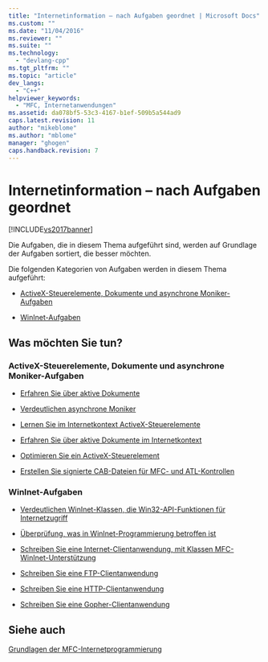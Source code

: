 ```yaml
---
title: "Internetinformation – nach Aufgaben geordnet | Microsoft Docs"
ms.custom: ""
ms.date: "11/04/2016"
ms.reviewer: ""
ms.suite: ""
ms.technology: 
  - "devlang-cpp"
ms.tgt_pltfrm: ""
ms.topic: "article"
dev_langs: 
  - "C++"
helpviewer_keywords: 
  - "MFC, Internetanwendungen"
ms.assetid: da078bf5-53c3-4167-b1ef-509b5a544ad9
caps.latest.revision: 11
author: "mikeblome"
ms.author: "mblome"
manager: "ghogen"
caps.handback.revision: 7
---
```

# Internetinformation – nach Aufgaben geordnet
[!INCLUDE[vs2017banner](../assembler/inline/includes/vs2017banner.md)]

Die Aufgaben, die in diesem Thema aufgeführt sind, werden auf Grundlage der Aufgaben sortiert, die besser möchten.  
  
 Die folgenden Kategorien von Aufgaben werden in diesem Thema aufgeführt:  
  
-   [ActiveX\-Steuerelemente, Dokumente und asynchrone Moniker\-Aufgaben](#_core_activex_controls.2c_.documents_and_asynchronous_moniker_tasks)  
  
-   [WinInet\-Aufgaben](#_core_wininet_tasks)  
  
## Was möchten Sie tun?  
  
###  <a name="_core_activex_controls.2c_.documents_and_asynchronous_moniker_tasks"></a> ActiveX\-Steuerelemente, Dokumente und asynchrone Moniker\-Aufgaben  
  
-   [Erfahren Sie über aktive Dokumente](../mfc/active-documents-on-the-internet.md)  
  
-   [Verdeutlichen asynchrone Moniker](../mfc/asynchronous-monikers-on-the-internet.md)  
  
-   [Lernen Sie im Internetkontext ActiveX\-Steuerelemente](../mfc/activex-controls-on-the-internet.md)  
  
-   [Erfahren Sie über aktive Dokumente im Internetkontext](../mfc/active-documents-on-the-internet.md)  
  
-   [Optimieren Sie ein ActiveX\-Steuerelement](../mfc/mfc-activex-controls-optimization.md)  
  
-   [Erstellen Sie signierte CAB\-Dateien für MFC\- und ATL\-Kontrollen](assetId:///14e50724-2505-4258-ae6b-326b706de409)  
  
###  <a name="_core_wininet_tasks"></a> WinInet\-Aufgaben  
  
-   [Verdeutlichen WinInet\-Klassen, die Win32\-API\-Funktionen für Internetzugriff](../mfc/wininet-basics.md)  
  
-   [Überprüfung, was in WinInet\-Programmierung betroffen ist](../mfc/win32-internet-extensions-wininet.md)  
  
-   [Schreiben Sie eine Internet\-Clientanwendung, mit Klassen MFC\-WinInet\-Unterstützung](../mfc/writing-an-internet-client-application-using-mfc-wininet-classes.md)  
  
-   [Schreiben Sie eine FTP\-Clientanwendung](../mfc/steps-in-a-typical-ftp-client-application.md)  
  
-   [Schreiben Sie eine HTTP\-Clientanwendung](../mfc/steps-in-a-typical-http-client-application.md)  
  
-   [Schreiben Sie eine Gopher\-Clientanwendung](../mfc/steps-in-a-typical-gopher-client-application.md)  
  
## Siehe auch  
 [Grundlagen der MFC\-Internetprogrammierung](../mfc/mfc-internet-programming-basics.md)